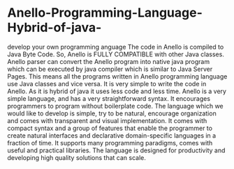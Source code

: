 # Anello-Programming-Language-Hybrid-of-java-
develop your own programming anguage
The code in Anello is compiled to Java Byte Code. So, Anello is FULLY COMPATIBLE with other Java classes. Anello parser can convert the Anello program into native java program which can be executed by java compiler which is similar to Java Server Pages. This means all the programs written in Anello programming language use Java classes and vice versa. It is very simple to write the code in Anello. As it is hybrid of java it uses less code and less time. Anello is a very simple language, and has a very straightforward syntax. It encourages programmers to program without boilerplate code. 
The language which we would like to develop is simple, try to be natural, encourage organization and comes with transparent and visual implementation. It comes with compact syntax and a group of features that enable the programmer to create natural interfaces and declarative domain-specific languages in a fraction of time. It supports many programming paradigms, comes with useful and practical libraries. The language is designed for productivity and developing high quality solutions that can scale.
